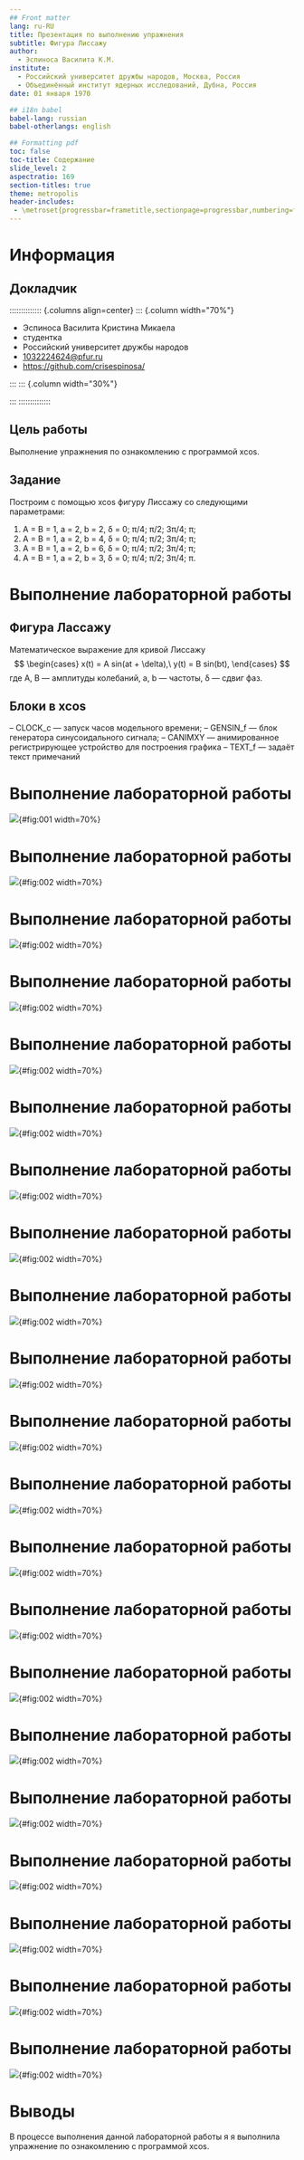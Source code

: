 ```yaml
---
## Front matter
lang: ru-RU
title: Презентация по выполнению упражнения
subtitle: Фигура Лиссажу
author:
  - Эспиноса Василита К.М.
institute:
  - Российский университет дружбы народов, Москва, Россия
  - Объединённый институт ядерных исследований, Дубна, Россия
date: 01 января 1970

## i18n babel
babel-lang: russian
babel-otherlangs: english

## Formatting pdf
toc: false
toc-title: Содержание
slide_level: 2
aspectratio: 169
section-titles: true
theme: metropolis
header-includes:
 - \metroset{progressbar=frametitle,sectionpage=progressbar,numbering=fraction}
---
```


# Информация

## Докладчик

:::::::::::::: {.columns align=center}
::: {.column width="70%"}

  * Эспиноса Василита Кристина Микаела
  * студентка
  * Российский университет дружбы народов
  * [1032224624@pfur.ru](mailto:1032224624@pfur.ru)
  * <https://github.com/crisespinosa/>

:::
::: {.column width="30%"}



:::
::::::::::::::

## Цель работы

Выполнение упражнения по ознакомлению с программой xcos.

## Задание

Построим с помощью xcos фигуру Лиссажу со следующими параметрами:

1) A = B = 1, a = 2, b = 2, δ = 0; π/4; π/2; 3π/4; π;
2) A = B = 1, a = 2, b = 4, δ = 0; π/4; π/2; 3π/4; π;
3) A = B = 1, a = 2, b = 6, δ = 0; π/4; π/2; 3π/4; π;
4) A = B = 1, a = 2, b = 3, δ = 0; π/4; π/2; 3π/4; π.



# Выполнение лабораторной работы

## Фигура Лассажу

Математическое выражение для кривой Лиссажу $$ \begin{cases} x(t) = A sin(at + \delta),\ y(t) = B sin(bt), \end{cases} $$ где A, B — амплитуды колебаний, a, b — частоты, δ — сдвиг фаз.


## Блоки в xcos

– CLOCK_c — запуск часов модельного времени;
– GENSIN_f — блок генератора синусоидального сигнала;
– CANIMXY — анимированное регистрирующее устройство для построения графика
– TEXT_f — задаёт текст примечаний

# Выполнение лабораторной работы

![](image/intro.PNG){#fig:001 width=70%}

# Выполнение лабораторной работы

![](image/rec1.PNG){#fig:002 width=70%}

# Выполнение лабораторной работы

![](image/rec2.PNG){#fig:002 width=70%}

# Выполнение лабораторной работы

![](image/1.PNG){#fig:002 width=70%}

# Выполнение лабораторной работы

![](image/2.PNG){#fig:002 width=70%}

# Выполнение лабораторной работы

![](image/3.PNG){#fig:002 width=70%}

# Выполнение лабораторной работы

![](image/4.PNG){#fig:002 width=70%}

# Выполнение лабораторной работы

![](image/5.PNG){#fig:002 width=70%}

# Выполнение лабораторной работы

![](image/6.PNG){#fig:002 width=70%}

# Выполнение лабораторной работы

![](image/7.PNG){#fig:002 width=70%}

# Выполнение лабораторной работы

![](image/8.PNG){#fig:002 width=70%}

# Выполнение лабораторной работы

![](image/9.PNG){#fig:002 width=70%}

# Выполнение лабораторной работы

![](image/10.PNG){#fig:002 width=70%}

# Выполнение лабораторной работы

![](image/11.PNG){#fig:002 width=70%}

# Выполнение лабораторной работы


![](image/12.PNG){#fig:002 width=70%}

# Выполнение лабораторной работы

![](image/13.PNG){#fig:002 width=70%}

# Выполнение лабораторной работы

![](image/14.PNG){#fig:002 width=70%}

# Выполнение лабораторной работы

![](image/15.PNG){#fig:002 width=70%}

# Выполнение лабораторной работы

![](image/16.PNG){#fig:002 width=70%}

# Выполнение лабораторной работы

![](image/17.PNG){#fig:002 width=70%}

# Выполнение лабораторной работы

![](image/18.PNG){#fig:002 width=70%}



# Выводы

В процессе выполнения данной лабораторной работы я  я выполнила упражнение по ознакомлению с программой xcos.